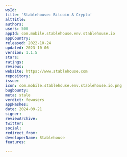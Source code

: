 ```yaml
---
wsId: 
title: 'Stablehouse: Bitcoin & Crypto'
altTitle: 
authors: 
users: 500
appId: com.mobile.stablehouse.env.stablehouse.io
appCountry: 
released: 2022-10-24
updated: 2023-10-06
version: 1.1.5
stars: 
ratings: 
reviews: 
website: https://www.stablehouse.com
repository: 
issue: 
icon: com.mobile.stablehouse.env.stablehouse.io.png
bugbounty: 
meta: stale
verdict: fewusers
appHashes: 
date: 2024-09-21
signer: 
reviewArchive: 
twitter: 
social: 
redirect_from: 
developerName: Stablehouse
features: 

---
```


